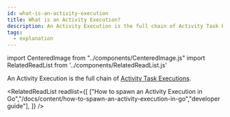 ```yaml
---
id: what-is-an-activity-execution
title: What is an Activity Execution?
description: An Activity Execution is the full chain of Activity Task Executions.
tags:
  - explanation
---
```


import CenteredImage from "../components/CenteredImage.js"
import RelatedReadList from '../components/RelatedReadList.js'

An Activity Execution is the full chain of [Activity Task Executions](/docs/content/what-is-an-activity-task-execution).

<CenteredImage
imagePath="/diagrams/activity-execution.svg"
imageSize="100"
title="Activity Execution"
/>

<CenteredImage
imagePath="/diagrams/activity-execution-with-retry.svg"
imageSize="100"
title="Activity Execution with retries"
/>

<RelatedReadList
readlist={[
["How to spawn an Activity Execution in Go","/docs/content/how-to-spawn-an-activity-execution-in-go","developer guide"],
]}
/>
